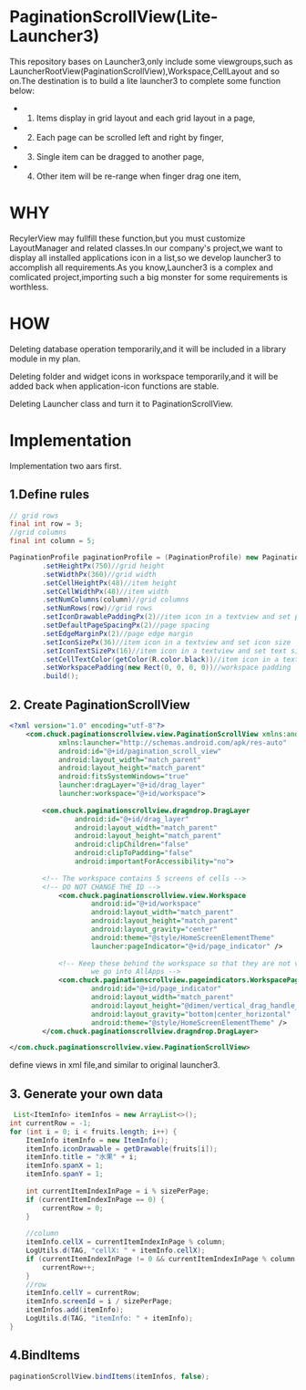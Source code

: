 # PaginationScrollView(Lite-Launcher3)
This repository bases on Launcher3,only include some viewgroups,such as LauncherRootView(PaginationScrollView),Workspace,CellLayout and so on.The destination is to build a lite launcher3 to complete some function below:

- 1. Items display in grid layout and each grid layout in a page,
- 2. Each page can be scrolled left and right by finger,
- 3. Single item can be dragged to another page,
- 4. Other item will be re-range when finger drag one item,

# WHY
RecylerView may fullfill these function,but you must customize LayoutManager and related classes.In our company's project,we want to display all installed applications icon in a list,so we develop launcher3 to accomplish all requirements.As you know,Launcher3 is a complex and comlicated project,importing such a big monster for some requirements is worthless.

# HOW

Deleting database operation temporarily,and it will be included in a library module in my plan.

Deleting folder and widget icons in workspace temporarily,and it will be added back when application-icon functions are stable.

Deleting Launcher class and turn it to PaginationScrollView.

# Implementation

Implementation two aars first.

## 1.Define rules

```java
// grid rows
final int row = 3;
//grid columns
final int column = 5;

PaginationProfile paginationProfile = (PaginationProfile) new PaginationProfile.Builder()
        .setHeightPx(750)//grid height
        .setWidthPx(360)//grid width
        .setCellHeightPx(48)//item height
        .setCellWidthPx(48)//item width
        .setNumColumns(column)//grid columns
        .setNumRows(row)//grid rows
        .setIconDrawablePaddingPx(2)//item icon in a textview and set padding between icon and text
        .setDefaultPageSpacingPx(2)//page spacing
        .setEdgeMarginPx(2)//page edge margin
        .setIconSizePx(36)//item icon in a textview and set icon size
        .setIconTextSizePx(16)//item icon in a textview and set text size
        .setCellTextColor(getColor(R.color.black))//item icon in a textview and set text color
        .setWorkspacePadding(new Rect(0, 0, 0, 0))//workspace padding
        .build();
```

## 2. Create PaginationScrollView

```xml
<?xml version="1.0" encoding="utf-8"?>
    <com.chuck.paginationscrollview.view.PaginationScrollView xmlns:android="http://schemas.android.com/apk/res/android"
            xmlns:launcher="http://schemas.android.com/apk/res-auto"
            android:id="@+id/pagination_scroll_view"
            android:layout_width="match_parent"
            android:layout_height="match_parent"
            android:fitsSystemWindows="true"
            launcher:dragLayer="@+id/drag_layer"
            launcher:workspace="@+id/workspace">
    
        <com.chuck.paginationscrollview.dragndrop.DragLayer
                android:id="@+id/drag_layer"
                android:layout_width="match_parent"
                android:layout_height="match_parent"
                android:clipChildren="false"
                android:clipToPadding="false"
                android:importantForAccessibility="no">
        
        <!-- The workspace contains 5 screens of cells -->
        <!-- DO NOT CHANGE THE ID -->
            <com.chuck.paginationscrollview.view.Workspace
                    android:id="@+id/workspace"
                    android:layout_width="match_parent"
                    android:layout_height="match_parent"
                    android:layout_gravity="center"
                    android:theme="@style/HomeScreenElementTheme"
                    launcher:pageIndicator="@+id/page_indicator" />
        
            <!-- Keep these behind the workspace so that they are not visible when
                    we go into AllApps -->
            <com.chuck.paginationscrollview.pageindicators.WorkspacePageIndicator
                    android:id="@+id/page_indicator"
                    android:layout_width="match_parent"
                    android:layout_height="@dimen/vertical_drag_handle_size"
                    android:layout_gravity="bottom|center_horizontal"
                    android:theme="@style/HomeScreenElementTheme" />
        </com.chuck.paginationscrollview.dragndrop.DragLayer>

</com.chuck.paginationscrollview.view.PaginationScrollView>
```

define views in xml file,and similar to original launcher3.

## 3. Generate your own data

```java
 List<ItemInfo> itemInfos = new ArrayList<>();
int currentRow = -1;
for (int i = 0; i < fruits.length; i++) {
    ItemInfo itemInfo = new ItemInfo();
    itemInfo.iconDrawable = getDrawable(fruits[i]);
    itemInfo.title = "水果" + i;
    itemInfo.spanX = 1;
    itemInfo.spanY = 1;
    
    int currentItemIndexInPage = i % sizePerPage;
    if (currentItemIndexInPage == 0) {
        currentRow = 0;
    }
    
    //column
    itemInfo.cellX = currentItemIndexInPage % column;
    LogUtils.d(TAG, "cellX: " + itemInfo.cellX);
    if (currentItemIndexInPage != 0 && currentItemIndexInPage % column == 0) {
        currentRow++;
    }
    //row
    itemInfo.cellY = currentRow;
    itemInfo.screenId = i / sizePerPage;
    itemInfos.add(itemInfo);
    LogUtils.d(TAG, "itemInfo: " + itemInfo);
}
```

## 4.BindItems

```java
paginationScrollView.bindItems(itemInfos, false);
```